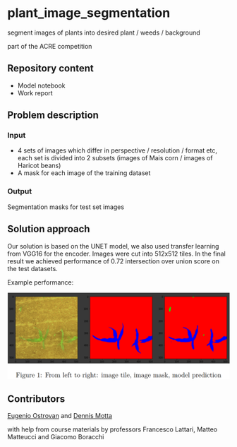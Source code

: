 # plant_image_segmentation
segment images of plants into desired plant / weeds / background

part of the ACRE competition

## Repository content
* Model notebook
* Work report

## Problem description
### Input
* 4 sets of images which differ in perspective / resolution / format etc, each set is divided into 2 subsets (images of Mais corn / images of Haricot beans)
* A mask for each image of the training dataset

### Output
Segmentation masks for test set images

## Solution approach
Our solution is based on the UNET model, we also used transfer learning from VGG16 for the encoder. Images were cut into 512x512 tiles. In the final result we achieved performance of 0.72 intersection over union score on the test datasets.

Example performance:

![From left to right: image tile, image mask, model prediction](figure1.png)

## Contributors
[Eugenio Ostrovan](https://github.com/lleugen) and [Dennis Motta](https://github.com/Desno365)

with help from course materials by professors Francesco Lattari, Matteo Matteucci and Giacomo Boracchi
